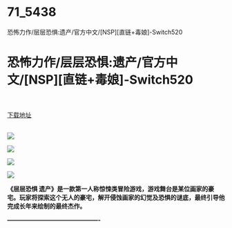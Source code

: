 # 71_5438
恐怖力作/层层恐惧:遗产/官方中文/[NSP][直链+毒娘]-Switch520
# 恐怖力作/层层恐惧:遗产/官方中文/[NSP][直链+毒娘]-Switch520
 <br/></br>
[下载地址](https://www.switch520.cc/article/5438 "下载地址")
<br/></br>

<p><span><strong><img src="https://ae01.alicdn.com/kf/Uce0f136f15b94a548cf625038b2e1c1dk.jpg"></strong></span></p>
<p><span><strong><img src="https://ae01.alicdn.com/kf/U3dee5519fa6343ff991869a78a047921x.jpg"></strong></span></p>
<p><span><strong><img src="https://ae01.alicdn.com/kf/Uce702ee84f6d4ce9834e5c2afea5fc8cz.jpg"></strong></span></p>
<p><span><strong><img src="https://ae01.alicdn.com/kf/Ufa364432cacf4797b06ca4d112d5f345k.jpg"></strong></span></p>
<p></p>
<p><span><strong>《层层恐惧 遗产》是一款第一人称惊悚类冒险游戏，游戏舞台是某位画家的豪宅。玩家将探索这个无人的豪宅，解开侵蚀画家的幻觉及恐惧的谜底，最终引导他完成长年来绘制的最终杰作。</strong></span></p>
<p><span><strong>———————————————-</strong></span></p>
